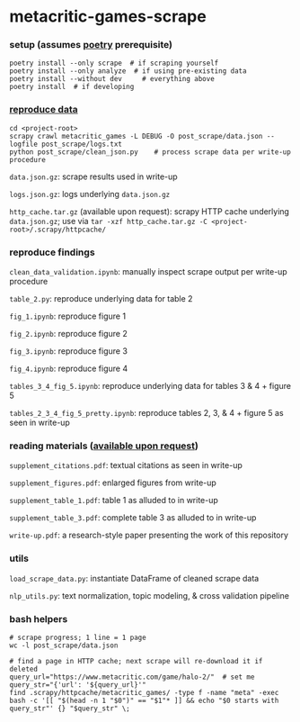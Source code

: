 # metacritic-games-scrape

### setup (assumes [poetry](python-poetry.com) prerequisite)
```
poetry install --only scrape  # if scraping yourself
poetry install --only analyze  # if using pre-existing data
poetry install --without dev     # everything above
poetry install  # if developing
```

### [reproduce data](https://drive.google.com/drive/folders/1cbFvyNQ35JMsCnaBpy-t3rCZphIQwMFY?usp=sharing)
```
cd <project-root>
scrapy crawl metacritic_games -L DEBUG -O post_scrape/data.json --logfile post_scrape/logs.txt
python post_scrape/clean_json.py    # process scrape data per write-up procedure
```
`data.json.gz`: scrape results used in write-up

`logs.json.gz`: logs underlying `data.json.gz`

`http_cache.tar.gz` (available upon request): scrapy HTTP cache underlying `data.json.gz`; use via `tar -xzf http_cache.tar.gz -C <project-root>/.scrapy/httpcache/`

### reproduce findings
`clean_data_validation.ipynb`: manually inspect scrape output per write-up procedure

`table_2.py`: reproduce underlying data for table 2

`fig_1.ipynb`: reproduce figure 1

`fig_2.ipynb`: reproduce figure 2

`fig_3.ipynb`: reproduce figure 3

`fig_4.ipynb`: reproduce figure 4

`tables_3_4_fig_5.ipynb`: reproduce underlying data for tables 3 & 4 + figure 5

`tables_2_3_4_fig_5_pretty.ipynb`: reproduce tables 2, 3, & 4 + figure 5 as seen in write-up

### reading materials ([available upon request](https://drive.google.com/drive/folders/1m8wfo5qNFt-TyoxRlzkI1yu7kGcgnSNV?usp=sharing))
`supplement_citations.pdf`: textual citations as seen in write-up

`supplement_figures.pdf`: enlarged figures from write-up

`supplement_table_1.pdf`: table 1 as alluded to in write-up

`supplement_table_3.pdf`: complete table 3 as alluded to in write-up

`write-up.pdf`: a research-style paper presenting the work of this repository

### utils
`load_scrape_data.py`: instantiate DataFrame of cleaned scrape data

`nlp_utils.py`: text normalization, topic modeling, & cross validation pipeline

### bash helpers
```
# scrape progress; 1 line = 1 page
wc -l post_scrape/data.json

# find a page in HTTP cache; next scrape will re-download it if deleted
query_url="https://www.metacritic.com/game/halo-2/"  # set me
query_str="{'url': '${query_url}'"
find .scrapy/httpcache/metacritic_games/ -type f -name "meta" -exec bash -c '[[ "$(head -n 1 "$0")" == "$1"* ]] && echo "$0 starts with query_str"' {} "$query_str" \;
```
